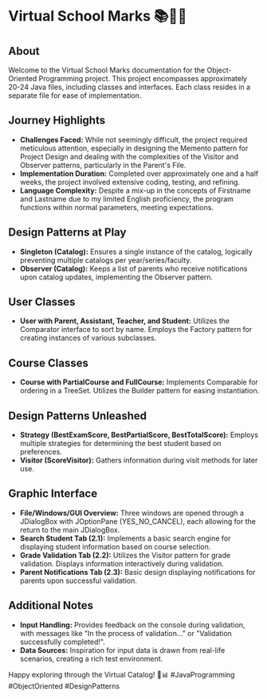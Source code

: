 # Virtual School Marks 📚👩‍🎓

## About
Welcome to the Virtual School Marks documentation for the Object-Oriented Programming project. This project encompasses approximately 20-24 Java files, including classes and interfaces. Each class resides in a separate file for ease of implementation.

## Journey Highlights
- **Challenges Faced:** While not seemingly difficult, the project required meticulous attention, especially in designing the Memento pattern for Project Design and dealing with the complexities of the Visitor and Observer patterns, particularly in the Parent's File.
- **Implementation Duration:** Completed over approximately one and a half weeks, the project involved extensive coding, testing, and refining.
- **Language Complexity:** Despite a mix-up in the concepts of Firstname and Lastname due to my limited English proficiency, the program functions within normal parameters, meeting expectations.

## Design Patterns at Play
- **Singleton (Catalog):** Ensures a single instance of the catalog, logically preventing multiple catalogs per year/series/faculty.
- **Observer (Catalog):** Keeps a list of parents who receive notifications upon catalog updates, implementing the Observer pattern.

## User Classes
- **User with Parent, Assistant, Teacher, and Student:** Utilizes the Comparator interface to sort by name. Employs the Factory pattern for creating instances of various subclasses.

## Course Classes
- **Course with PartialCourse and FullCourse:** Implements Comparable for ordering in a TreeSet. Utilizes the Builder pattern for easing instantiation.

## Design Patterns Unleashed
- **Strategy (BestExamScore, BestPartialScore, BestTotalScore):** Employs multiple strategies for determining the best student based on preferences.
- **Visitor (ScoreVisitor):** Gathers information during visit methods for later use.

## Graphic Interface
- **File/Windows/GUI Overview:** Three windows are opened through a JDialogBox with JOptionPane (YES_NO_CANCEL), each allowing for the return to the main JDialogBox.
- **Search Student Tab (2.1):** Implements a basic search engine for displaying student information based on course selection.
- **Grade Validation Tab (2.2):** Utilizes the Visitor pattern for grade validation. Displays information interactively during validation.
- **Parent Notifications Tab (2.3):** Basic design displaying notifications for parents upon successful validation.

## Additional Notes
- **Input Handling:** Provides feedback on the console during validation, with messages like "In the process of validation..." or "Validation successfully completed!".
- **Data Sources:** Inspiration for input data is drawn from real-life scenarios, creating a rich test environment.

Happy exploring through the Virtual Catalog! 🚀📊 #JavaProgramming #ObjectOriented #DesignPatterns
